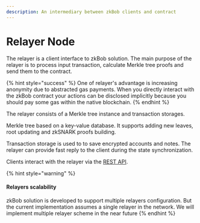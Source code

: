 ```yaml
---
description: An intermediary between zkBob clients and contract
---
```


# Relayer Node

The relayer is a client interface to zkBob solution. The main purpose of the relayer is to process input transaction, calculate Merkle tree proofs and send them to the contract.

{% hint style="success" %}
One of relayer's advantage is increasing anonymity due to abstracted gas payments. When you directly interact with the zkBob contract your actions can be disclosed implicitly because you should pay some gas within the native blockchain.
{% endhint %}

The relayer consists of a Merkle tree instance and transaction storages.

Merkle tree based on a key-value database. It supports adding new leaves, root updating and zkSNARK proofs building.

Transaction storage is used to to save encrypted accounts and notes. The relayer can provide fast reply to the client during the state synchronization.

Clients interact with the relayer via the [REST API](rest-api.md).

{% hint style="warning" %}
#### Relayers scalability

zkBob solution is developed to support multiple relayers configuration. But the current implementation assumes a single relayer in the network. We will implement multiple relayer scheme in the near future
{% endhint %}
